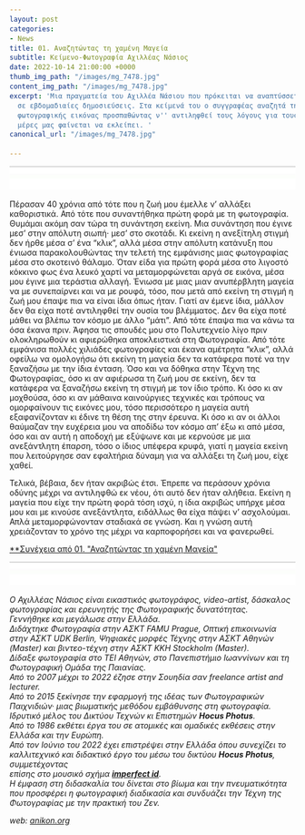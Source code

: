 ```yaml
---
layout: post
categories:
- News
title: 01. Αναζητώντας τη χαμένη Μαγεία
subtitle: Κείμενο-Φωτογραφία Αχιλλέας Νάσιος
date: 2022-10-14 21:00:00 +0000
thumb_img_path: "/images/mg_7478.jpg"
content_img_path: "/images/mg_7478.jpg"
excerpt: 'Μια πραγματεία του Αχιλλέα Νάσιου που πρόκειται να αναπτύσσεται σταδιακά
  σε εβδομαδιαίες δημοσιεύσεις. Στα κείμενά του ο συγγραφέας αναζητά την μαγεία της
  φωτογραφικής εικόνας προσπαθώντας ν'' αντιληφθεί τους λόγους για τους οποίους στις
  μέρες μας φαίνεται να εκλείπει. '
canonical_url: "/images/mg_7478.jpg"

---
```

![](/images/bwok-2.jpg)

Πέρασαν 40 χρόνια από τότε που η ζωή μου έμελλε ν’ αλλάξει καθοριστικά. Από τότε που συναντήθηκα πρώτη φορά με τη φωτογραφία. Θυμάμαι ακόμη σαν τώρα τη συνάντηση εκείνη. Μια συνάντηση που έγινε μεσ’ στην απόλυτη σιωπή· μεσ’ στο σκοτάδι. Κι εκείνη η ανεξίτηλη στιγμή δεν ήρθε μέσα σ’ ένα “κλικ”, αλλά μέσα στην απόλυτη κατάνυξη που ένιωσα παρακολουθώντας την τελετή της εμφάνισης μιας φωτογραφίας μέσα στο σκοτεινό θάλαμο. Όταν είδα για πρώτη φορά μέσα στο λιγοστό κόκκινο φως ένα λευκό χαρτί να μεταμορφώνεται αργά σε εικόνα, μέσα μου έγινε μια τεράστια αλλαγή. Ένιωσα με μιας μιαν ανυπέρβλητη μαγεία να με συνεπαίρνει και να με ρουφά, τόσο, που μετά από εκείνη τη στιγμή η ζωή μου έπαψε πια να είναι ίδια όπως ήταν. Γιατί αν έμενε ίδια, μάλλον δεν θα είχα ποτέ αντιληφθεί την ουσία του βλέμματος. Δεν θα είχα ποτέ μάθει να βλέπω τον κόσμο με άλλο “μάτι”. Από τότε έπαψα πια να κάνω τα όσα έκανα πριν. Άφησα τις σπουδές μου στο Πολυτεχνείο λίγο πριν ολοκληρωθούν κι αφιερώθηκα αποκλειστικά στη Φωτογραφία. Από τότε εμφάνισα πολλές χιλιάδες φωτογραφίες και έκανα αμέτρητα “κλικ”, αλλά οφείλω να ομολογήσω ότι εκείνη τη μαγεία δεν τα κατάφερα ποτέ να την ξαναζήσω με την ίδια ένταση. Όσο και να δόθηκα στην Τέχνη της Φωτογραφίας, όσο κι αν αφιέρωσα τη ζωή μου σε εκείνη, δεν τα κατάφερα να ξαναζήσω εκείνη τη στιγμή με τον ίδιο τρόπο. Κι όσο κι αν μοχθούσα, όσο κι αν μάθαινα καινούργιες τεχνικές και τρόπους να ομορφαίνουν τις εικόνες μου, τόσο περισσότερο η μαγεία αυτή εξαφανίζονταν κι έδινε τη θέση της στην έρευνα. Κι όσο κι αν οι άλλοι θαύμαζαν την ευχέρεια μου να αποδίδω τον κόσμο απ’ έξω κι από μέσα, όσο και αν αυτή η αποδοχή με εξύψωνε και με κερνούσε με μια ανεξάντλητη έπαρση, τόσο ο ίδιος υπέφερα κρυφά, γιατί η μαγεία εκείνη που λειτούργησε σαν εφαλτήρια δύναμη για να αλλάξει τη ζωή μου, είχε χαθεί.

Τελικά, βέβαια, δεν ήταν ακριβώς έτσι. Έπρεπε να περάσουν χρόνια οδύνης μέχρι να αντιληφθώ εκ νέου, ότι αυτό δεν ήταν αλήθεια. Εκείνη η μαγεία που είχε την πρώτη φορά τόση ισχύ, η ίδια ακριβώς υπήρχε μέσα μου και με κινούσε ανεξάντλητα, ειδάλλως θα είχα πάψει ν’ ασχολούμαι. Απλά μεταμορφώνονταν σταδιακά σε γνώση. Και η γνώση αυτή χρειάζονταν το χρόνο της μέχρι να καρποφορήσει και να φανερωθεί.

<a href="https://hocusphotus.com/posts/02" target="blank">**Συνέχεια από 01. "Αναζητώντας τη χαμένη Μαγεία"</a>

![](/images/bwok-2.jpg)

_Ο Αχιλλέας Νάσιος είναι εικαστικός φωτογράφος, video-artist, δάσκαλος φωτογραφίας και ερευνητής της Φωτογραφικής δυνατότητας._  
_Γεννήθηκε και μεγάλωσε στην Ελλάδα._  
_Διδάχτηκε Φωτογραφία στην ΑΣΚΤ FAMU Prague, Οπτική επικοινωνία στην ΑΣΚΤ UDK Berlin, Ψηφιακές μορφές Τέχνης στην ΑΣΚΤ Αθηνών (Master) και βιντεο-τέχνη στην ΑΣΚΤ KKH Stockholm (Master)._  
_Δίδαξε φωτογραφία στο ΤΕΙ Αθηνών, στο Πανεπιστήμιο Ιωαννίνων και τη Φωτογραφική Ομάδα της Παιανίας._  
_Από το 2007 μέχρι το 2022 έζησε στην Σουηδία σαν freelance artist and lecturer._  
_Από το 2015 ξεκίνησε την εφαρμογή της ιδέας των Φωτογραφικών Παιχνιδιών· μιας βιωματικής μεθόδου εμβάθυνσης στη φωτογραφία. Ιδρυτικό μέλος του Δικτύου Τεχνών κι Επιστημών **Hocus Photus**._  
_Από το 1986 εκθέτει έργα του σε ατομικές και ομαδικές εκθέσεις στην Ελλάδα και την Ευρώπη._  
_Από τον Ιούνιο του 2022 έχει επιστρέψει στην Ελλάδα όπου συνεχίζει το καλλιτεχνικό και διδακτικό έργο του μέσω του δικτύου **Hocus Photus**, συμμετέχοντας_  
_επίσης στο μουσικό σχήμα_ <a href="https://imperfectid.com/" target="blank">**_imperfect id_**</a>_._  
_Η έμφαση στη διδασκαλία του δίνεται στο βίωμα και την πνευματικότητα που προσφέρει η φωτογραφική διαδικασία και συνδυάζει την Τέχνη της Φωτογραφίας με την πρακτική του Ζεν._

_web:_ [_anikon.org_](http://anikon.org/)
